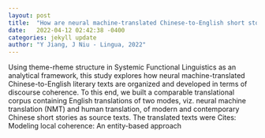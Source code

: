 ```yaml
---
layout: post
title:  "How are neural machine-translated Chinese-to-English short stories constructed and cohered? An exploratory study based on theme-rheme structure"
date:   2022-04-12 02:42:38 -0400
categories: jekyll update
author: "Y Jiang, J Niu - Lingua, 2022"
---
```

Using theme-rheme structure in Systemic Functional Linguistics as an analytical framework, this study explores how neural machine-translated Chinese-to-English literary texts are organized and developed in terms of discourse coherence. To this end, we built a comparable translational corpus containing English translations of two modes, viz. neural machine translation (NMT) and human translation, of modern and contemporary Chinese short stories as source texts. The translated texts were Cites: Modeling local coherence: An entity-based approach